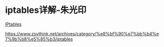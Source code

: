 # iptables详解-朱光印



[IPtables](https://www.zsythink.net/archives/category/%e8%bf%90%e7%bb%b4%e7%9b%b8%e5%85%b3/iptables)

https://www.zsythink.net/archives/category/%e8%bf%90%e7%bb%b4%e7%9b%b8%e5%85%b3/iptables